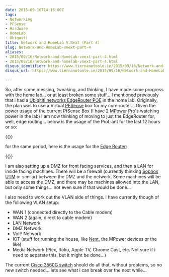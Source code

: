 ```yaml
---
date: 2015-09-16T14:15:00Z
tags:
- Networking
- PFSense
- Hardware
- HomeLab
- Ubiquiti
title: Network and HomeLab V.Next (Part 4)
slug: Network-and-HomeLab-vnext-part-4
aliases:
- 2015/09/16/Network-and-HomeLab-vnext-part-4.html
- 2015/09/16/network-and-homelab-vnext-part-4.html
disqus_identifier: https://www.tiernanotoole.ie/2015/09/16/Network-and-HomeLab-vnext-part-4.html
disqus_url: https://www.tiernanotoole.ie/2015/09/16/Network-and-HomeLab-vnext-part-4.html

---
```

 So, after some messing, tweaking, and thinking, I have made some progress with the home lab... or at least broken some stuff... I mentioned previously that i had a [Ubiqititi networks EdgeRouter POE][1] in the home lab. Originally, the plan was to use a Virtual [PFSense][3] box for my core router... Given the power usage of the current PfSense Box (I have 2 [MPower Pro][2]'s watching power in the lab) I am now thinking of moving to just the EdgeRouter for, well, edge routing...  below is the usage of the ProLiant for the last 12 hours or so:

{{<cloudinary src="20150916-proliant-power-usage.PNG">}}

for the same period, here is the usage for the [Edge Router][4]:

{{<cloudinary src="20150916-edgerouter-power-usage.PNG">}}

I am also setting up a DMZ for front facing services, and then a LAN for inside facing machines. There will be a firewall (currently thinking [Sophos UTM][5] or similar) between the DMZ and the network. Some machines will be able to access the DMZ, and there may be machines allowed into the LAN, but only some things... not even sure if that would be done...

I also need to work out the VLAN side of things. I have currently though of the following VLAN setup:

* WAN 1 (connected directly to the Cable modem)
* WAN 2 (again, direct to cable modem)
* LAN Network
* DMZ Network
* VoIP Network
* IOT (stuff for running the house, like [Nest][6], the MPower devices or the like)
* Media Network (Plex, Roku, Apple TV, Chrome Cast, etc. Not sure if i need to separate this, but it might be done...)

The current [Cisco 3560G switch][7] should do all that, without problems, so no new switch needed... lets see what i can break over the next while...

[1]: https://www.tiernanotoole.ie/2015/08/05/Ubiquiti-EdgeRouter-POE-In-the-lab.html
[2]: https://www.ubnt.com/mfi/mpower/
[3]: http://www.pfsense.org
[4]: https://www.ubnt.com/edgemax/edgerouter-poe/
[5]: https://www.sophos.com/en-us/products/unified-threat-management.aspx
[6]: https://nest.com/ie/thermostat/meet-nest-thermostat/
[7]: http://www.cisco.com/c/en/us/products/switches/catalyst-3560-series-switches/index.html